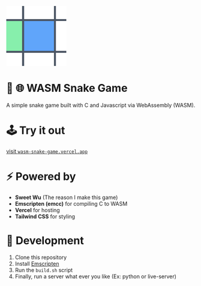 [![icon](./favicon.png)](https://wasm-snake-game.vercel.app)

# 🐍 🌐 WASM Snake Game
A simple snake game built with C and Javascript via WebAssembly (WASM).

# 🕹️ Try it out
[visit `wasm-snake-game.vercel.app`](https://wasm-snake-game.vercel.app)


# ⚡ Powered by
- **Sweet Wu** (The reason I make this game)
- **Emscripten (emcc)** for compiling C to WASM 
- **Vercel** for hosting
- **Tailwind CSS** for styling

# 🔨 Development
1. Clone this repository
2. Install [Emscripten](https://emscripten.org/docs/getting_started/downloads.html)
3. Run the `build.sh` script
4. Finally, run a server what ever you like (Ex: python or live-server)